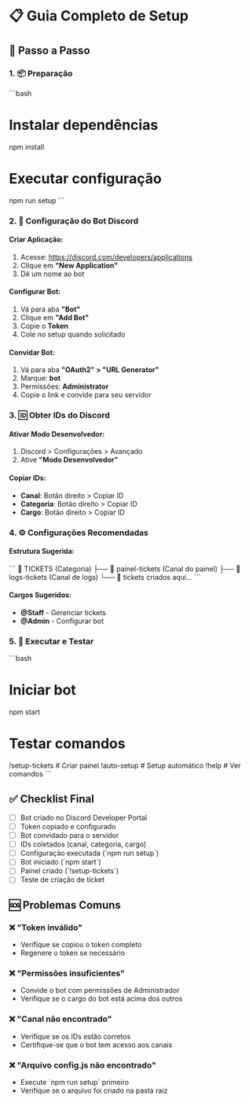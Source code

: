 # 📋 Guia Completo de Setup

## 🎯 Passo a Passo

### 1. 📦 Preparação
\`\`\`bash
# Instalar dependências
npm install

# Executar configuração
npm run setup
\`\`\`

### 2. 🤖 Configuração do Bot Discord

#### Criar Aplicação:
1. Acesse: https://discord.com/developers/applications
2. Clique em **"New Application"**
3. Dê um nome ao bot

#### Configurar Bot:
1. Vá para aba **"Bot"**
2. Clique em **"Add Bot"**
3. Copie o **Token**
4. Cole no setup quando solicitado

#### Convidar Bot:
1. Vá para aba **"OAuth2" > "URL Generator"**
2. Marque: **bot**
3. Permissões: **Administrator**
4. Copie o link e convide para seu servidor

### 3. 🆔 Obter IDs do Discord

#### Ativar Modo Desenvolvedor:
1. Discord > Configurações > Avançado
2. Ative **"Modo Desenvolvedor"**

#### Copiar IDs:
- **Canal**: Botão direito > Copiar ID
- **Categoria**: Botão direito > Copiar ID  
- **Cargo**: Botão direito > Copiar ID

### 4. ⚙️ Configurações Recomendadas

#### Estrutura Sugerida:
\`\`\`
📁 TICKETS (Categoria)
├── 📢 painel-tickets (Canal do painel)
├── 📝 logs-tickets (Canal de logs)
└── 🎫 tickets criados aqui...
\`\`\`

#### Cargos Sugeridos:
- **@Staff** - Gerenciar tickets
- **@Admin** - Configurar bot

### 5. 🚀 Executar e Testar

\`\`\`bash
# Iniciar bot
npm start

# Testar comandos
!setup-tickets  # Criar painel
!auto-setup     # Setup automático
!help          # Ver comandos
\`\`\`

## ✅ Checklist Final

- [ ] Bot criado no Discord Developer Portal
- [ ] Token copiado e configurado
- [ ] Bot convidado para o servidor
- [ ] IDs coletados (canal, categoria, cargo)
- [ ] Configuração executada (\`npm run setup\`)
- [ ] Bot iniciado (\`npm start\`)
- [ ] Painel criado (\`!setup-tickets\`)
- [ ] Teste de criação de ticket

## 🆘 Problemas Comuns

### ❌ "Token inválido"
- Verifique se copiou o token completo
- Regenere o token se necessário

### ❌ "Permissões insuficientes"
- Convide o bot com permissões de Administrador
- Verifique se o cargo do bot está acima dos outros

### ❌ "Canal não encontrado"
- Verifique se os IDs estão corretos
- Certifique-se que o bot tem acesso aos canais

### ❌ "Arquivo config.js não encontrado"
- Execute \`npm run setup\` primeiro
- Verifique se o arquivo foi criado na pasta raiz
